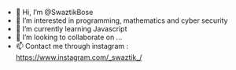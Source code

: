 - 👋 Hi, I’m @SwaztikBose
- 👀 I’m interested in programming, mathematics and cyber security
- 🌱 I’m currently learning Javascript 
- 💞️ I’m looking to collaborate on ...
- 📫 Contact me through instagram : https://www.instagram.com/_swaztik_/

<!---
SwaztikBose/SwaztikBose is a ✨ special ✨ repository because its `README.md` (this file) appears on your GitHub profile.
You can click the Preview link to take a look at your changes.
--->
